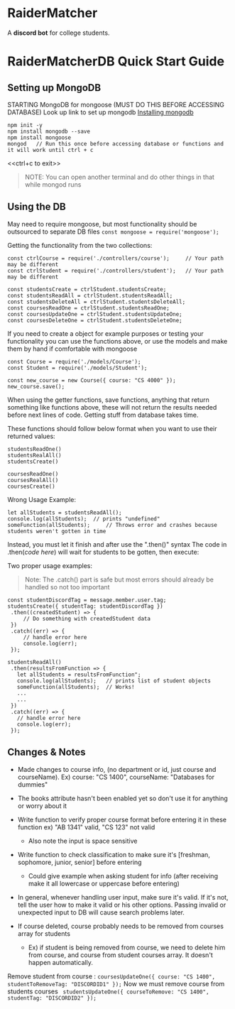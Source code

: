 # RaiderMatcher

A **discord bot** for college students.


# RaiderMatcherDB Quick Start Guide


## Setting up MongoDB

STARTING MongoDB for mongoose (MUST DO THIS BEFORE ACCESSING DATABASE) 
Look up link to set up mongodb
[Installing mongodb](https://docs.mongodb.com/manual/installation/#mongodb-community-edition-installation-tutorials)


```
npm init -y
npm install mongodb --save
npm install mongoose
mongod   // Run this once before accessing database or functions and it will work until ctrl + c
```
<<ctrl+c to exit>>

>NOTE: You can open another terminal and do other things in that while mongod runs 
## Using the DB

May need to require mongoose, but most functionality should be outsourced to separate DB files 
`const mongoose = require('mongoose');`

Getting the functionality from the two collections:
```
const ctrlCourse = require('./controllers/course');     // Your path may be different 
const ctrlStudent = require('./controllers/student');   // Your path may be different 

const studentsCreate = ctrlStudent.studentsCreate;
const studentsReadAll = ctrlStudent.studentsReadAll;
const studentsDeleteAll = ctrlStudent.studentsDeleteAll;
const coursesReadOne = ctrlStudent.studentsReadOne;
const coursesUpdateOne = ctrlStudent.studentsUpdateOne;
const coursesDeleteOne = ctrlStudent.studentsDeleteOne;
```
If you need to create a object for example purposes or testing your functionality
you can use the functions above, or use the models and make them by hand if comfortable
with mongoose
```
const Course = require('./models/Course');
const Student = require('./models/Student');

const new_course = new Course({ course: "CS 4000" });
new_course.save();
```
When using the getter functions, save functions, anything that return something like functions
above, these will not return the results needed before next lines of code. Getting stuff from
database takes time.

These functions should follow below format when you want to use their returned values:
```
studentsReadOne()
studentsRealAll()
studentsCreate()

coursesReadOne()
coursesRealAll()
coursesCreate()
```
Wrong Usage Example:
```
let allStudents = studentsReadAll();
console.log(allStudents);  // prints "undefined"
someFunction(allStudents);     // Throws error and crashes because students weren't gotten in time
 ```
 Instead, you must let it finish and after use the ".then()" syntax
 The code in .then(*code here*) will wait for students to be gotten, then execute:

Two proper usage examples:
>Note: The .catch() part is safe but most errors should already be handled so not too important 
 ```
const studentDiscordTag = message.member.user.tag;
studentsCreate({ studentTag: studentDiscordTag })
  .then((createdStudent) => {
      // Do something with createdStudent data
  })
  .catch((err) => {
      // handle error here
      console.log(err);
  });
  
studentsReadAll()
  .then(resultsFromFunction => {
    let allStudents = resultsFromFunction";
    console.log(allStudents);   // prints list of student objects
    someFunction(allStudents);  // Works!
    ...
    ...
  })
  .catch((err) => {
    // handle error here
    console.log(err);
  });
  ```

## Changes & Notes

  - Made changes to course info, (no department or id, just course and courseName). Ex) course: "CS 1400",    courseName: "Databases for dummies"

  - The books attribute hasn't been enabled yet so don't use it for anything or worry about it

  - Write function to verify proper course format before entering it in these function ex) "AB 1341" valid, "CS 123" not valid
    - Also note the input is space sensitive

  - Write function to check classification to make sure it's [freshman, sophomore, junior, senior] before entering
    - Could give example when asking student for info (after receiving make it all lowercase or uppercase before entering)

  - In general, whenever handling user input, make sure it's valid. If it's not, tell the user how
    to make it valid or his other options. Passing invalid or unexpected input to DB will cause search problems later.

  - If course deleted, course probably needs to be removed from courses array for students
    - Ex) if student is being removed from course, we need to delete him from course, and course from student courses array. It doesn't happen automatically.

 Remove student from course :
    `coursesUpdateOne({ course: "CS 1400", studentToRemoveTag: "DISCORDID1" });`
    Now we must remove course from students courses
   ` studentsUpdateOne({ courseToRemove: "CS 1400", studentTag: "DISCORDID2" });`

